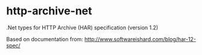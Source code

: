 http-archive-net
================

.Net types for HTTP Archive (HAR) specification (version 1.2)

Based on documentation from:
http://www.softwareishard.com/blog/har-12-spec/
